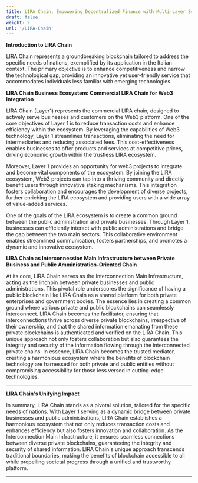 ```yaml
---
title: LIRA Chain, Empowering Decentralized Finance with Multi-Layer Scalability
draft: false
weight: 2
url: '/LIRA-Chain'
---
```


**Introduction to LIRA Chain**

LIRA Chain represents a groundbreaking blockchain tailored to address the specific needs of nations, exemplified by its application in the Italian context. The primary objective is to enhance competitiveness and narrow the technological gap, providing an innovative yet user-friendly service that accommodates individuals less familiar with emerging technologies.

**LIRA Chain Business Ecosystem: Commercial LIRA Chain for Web3 Integration**

LIRA Chain (Layer1) represents the commercial LIRA chain, designed to actively serve businesses
and customers on the Web3 platform. One of the core objectives of Layer 1 is to reduce
transaction costs and enhance efficiency within the ecosystem. By leveraging the 
capabilities of Web3 technology, Layer 1 streamlines transactions, eliminating the need
for intermediaries and reducing associated fees. This cost-effectiveness enables businesses
to offer products and services at competitive prices, driving economic growth within the 
trustless LIRA ecosystem.

Moreover, Layer 1 provides an opportunity for web3 projects to integrate and become vital 
components of the ecosystem. By joining the LIRA ecosystem, Web3 projects can tap into a 
thriving community and directly benefit users through innovative staking mechanisms. 
This integration fosters collaboration and encourages the development of diverse projects,
further enriching the LIRA ecosystem and providing users with a wide array of value-added
services.

One of the goals of the LIRA ecosystem is to create a common ground between the public
administration and private businesses. Through Layer 1, businesses can efficiently interact 
with public administrations and bridge the gap between the two main sectors. 
This collaborative environment enables streamlined communication, fosters partnerships, and
promotes a dynamic and innovative ecosystem.

**LIRA Chain as Interconnession Main Infrastructure between Private Business and Public Amministration-Oriented Chain**

At its core, LIRA Chain serves as the Interconnection Main Infrastructure, acting as the linchpin between private businesses and public administrations. This pivotal role underscores the significance of having a public blockchain like LIRA Chain as a shared platform for both private enterprises and government bodies. The essence lies in creating a common ground where various private and public blockchains can seamlessly interconnect. LIRA Chain becomes the facilitator, ensuring that interconnections thrive across diverse private blockchains, irrespective of their ownership, and that the shared information emanating from these private blockchains is authenticated and verified on the LIRA Chain. This unique approach not only fosters collaboration but also guarantees the integrity and security of the information flowing through the interconnected private chains. In essence, LIRA Chain becomes the trusted mediator, creating a harmonious ecosystem where the benefits of blockchain technology are harnessed for both private and public entities without compromising accessibility for those less versed in cutting-edge technologies.
 


---

**LIRA Chain's Unifying Impact**

In summary, LIRA Chain stands as a pivotal solution, tailored for the specific needs of nations. With Layer 1 serving as a dynamic bridge between private businesses and public administrations, LIRA Chain establishes a harmonious ecosystem that not only reduces transaction costs and enhances efficiency but also fosters innovation and collaboration. As the Interconnection Main Infrastructure, it ensures seamless connections between diverse private blockchains, guaranteeing the integrity and security of shared information. LIRA Chain's unique approach transcends traditional boundaries, making the benefits of blockchain accessible to all while propelling societal progress through a unified and trustworthy platform.

---
